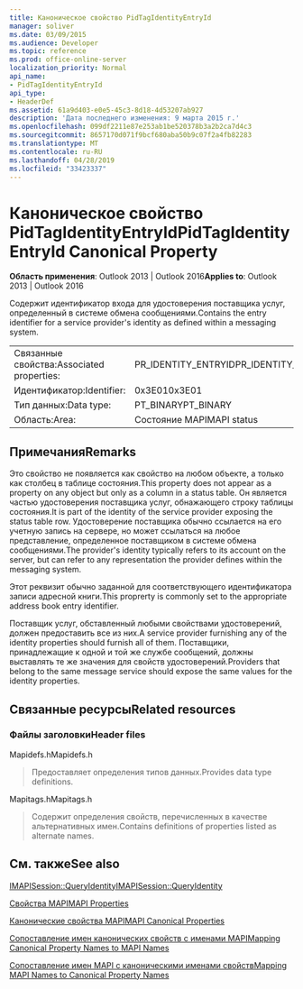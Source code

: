 ```yaml
---
title: Каноническое свойство PidTagIdentityEntryId
manager: soliver
ms.date: 03/09/2015
ms.audience: Developer
ms.topic: reference
ms.prod: office-online-server
localization_priority: Normal
api_name:
- PidTagIdentityEntryId
api_type:
- HeaderDef
ms.assetid: 61a9d403-e0e5-45c3-8d18-4d53207ab927
description: 'Дата последнего изменения: 9 марта 2015 г.'
ms.openlocfilehash: 099df2211e87e253ab1be520378b3a2b2ca7d4c3
ms.sourcegitcommit: 8657170d071f9bcf680aba50b9c07f2a4fb82283
ms.translationtype: MT
ms.contentlocale: ru-RU
ms.lasthandoff: 04/28/2019
ms.locfileid: "33423337"
---
```

# <a name="pidtagidentityentryid-canonical-property"></a><span data-ttu-id="0442b-103">Каноническое свойство PidTagIdentityEntryId</span><span class="sxs-lookup"><span data-stu-id="0442b-103">PidTagIdentityEntryId Canonical Property</span></span>

  
  
<span data-ttu-id="0442b-104">**Область применения**: Outlook 2013 | Outlook 2016</span><span class="sxs-lookup"><span data-stu-id="0442b-104">**Applies to**: Outlook 2013 | Outlook 2016</span></span> 
  
<span data-ttu-id="0442b-105">Содержит идентификатор входа для удостоверения поставщика услуг, определенный в системе обмена сообщениями.</span><span class="sxs-lookup"><span data-stu-id="0442b-105">Contains the entry identifier for a service provider's identity as defined within a messaging system.</span></span> 
  
|||
|:-----|:-----|
|<span data-ttu-id="0442b-106">Связанные свойства:</span><span class="sxs-lookup"><span data-stu-id="0442b-106">Associated properties:</span></span>  <br/> |<span data-ttu-id="0442b-107">PR_IDENTITY_ENTRYID</span><span class="sxs-lookup"><span data-stu-id="0442b-107">PR_IDENTITY_ENTRYID</span></span>  <br/> |
|<span data-ttu-id="0442b-108">Идентификатор:</span><span class="sxs-lookup"><span data-stu-id="0442b-108">Identifier:</span></span>  <br/> |<span data-ttu-id="0442b-109">0x3E01</span><span class="sxs-lookup"><span data-stu-id="0442b-109">0x3E01</span></span>  <br/> |
|<span data-ttu-id="0442b-110">Тип данных:</span><span class="sxs-lookup"><span data-stu-id="0442b-110">Data type:</span></span>  <br/> |<span data-ttu-id="0442b-111">PT_BINARY</span><span class="sxs-lookup"><span data-stu-id="0442b-111">PT_BINARY</span></span>  <br/> |
|<span data-ttu-id="0442b-112">Область:</span><span class="sxs-lookup"><span data-stu-id="0442b-112">Area:</span></span>  <br/> |<span data-ttu-id="0442b-113">Состояние MAPI</span><span class="sxs-lookup"><span data-stu-id="0442b-113">MAPI status</span></span>  <br/> |
   
## <a name="remarks"></a><span data-ttu-id="0442b-114">Примечания</span><span class="sxs-lookup"><span data-stu-id="0442b-114">Remarks</span></span>

<span data-ttu-id="0442b-115">Это свойство не появляется как свойство на любом объекте, а только как столбец в таблице состояния.</span><span class="sxs-lookup"><span data-stu-id="0442b-115">This property does not appear as a property on any object but only as a column in a status table.</span></span> <span data-ttu-id="0442b-116">Он является частью удостоверения поставщика услуг, обнажающего строку таблицы состояния.</span><span class="sxs-lookup"><span data-stu-id="0442b-116">It is part of the identity of the service provider exposing the status table row.</span></span> <span data-ttu-id="0442b-117">Удостоверение поставщика обычно ссылается на его учетную запись на сервере, но может ссылаться на любое представление, определенное поставщиком в системе обмена сообщениями.</span><span class="sxs-lookup"><span data-stu-id="0442b-117">The provider's identity typically refers to its account on the server, but can refer to any representation the provider defines within the messaging system.</span></span> 
  
<span data-ttu-id="0442b-118">Этот реквизит обычно заданной для соответствующего идентификатора записи адресной книги.</span><span class="sxs-lookup"><span data-stu-id="0442b-118">This proprerty is commonly set to the appropriate address book entry identifier.</span></span> 
  
<span data-ttu-id="0442b-119">Поставщик услуг, обставленный любыми свойствами удостоверений, должен предоставить все из них.</span><span class="sxs-lookup"><span data-stu-id="0442b-119">A service provider furnishing any of the identity properties should furnish all of them.</span></span> <span data-ttu-id="0442b-120">Поставщики, принадлежащие к одной и той же службе сообщений, должны выставлять те же значения для свойств удостоверений.</span><span class="sxs-lookup"><span data-stu-id="0442b-120">Providers that belong to the same message service should expose the same values for the identity properties.</span></span> 
  
## <a name="related-resources"></a><span data-ttu-id="0442b-121">Связанные ресурсы</span><span class="sxs-lookup"><span data-stu-id="0442b-121">Related resources</span></span>

### <a name="header-files"></a><span data-ttu-id="0442b-122">Файлы заголовки</span><span class="sxs-lookup"><span data-stu-id="0442b-122">Header files</span></span>

<span data-ttu-id="0442b-123">Mapidefs.h</span><span class="sxs-lookup"><span data-stu-id="0442b-123">Mapidefs.h</span></span>
  
> <span data-ttu-id="0442b-124">Предоставляет определения типов данных.</span><span class="sxs-lookup"><span data-stu-id="0442b-124">Provides data type definitions.</span></span>
    
<span data-ttu-id="0442b-125">Mapitags.h</span><span class="sxs-lookup"><span data-stu-id="0442b-125">Mapitags.h</span></span>
  
> <span data-ttu-id="0442b-126">Содержит определения свойств, перечисленных в качестве альтернативных имен.</span><span class="sxs-lookup"><span data-stu-id="0442b-126">Contains definitions of properties listed as alternate names.</span></span>
    
## <a name="see-also"></a><span data-ttu-id="0442b-127">См. также</span><span class="sxs-lookup"><span data-stu-id="0442b-127">See also</span></span>



[<span data-ttu-id="0442b-128">IMAPISession::QueryIdentity</span><span class="sxs-lookup"><span data-stu-id="0442b-128">IMAPISession::QueryIdentity</span></span>](imapisession-queryidentity.md)


[<span data-ttu-id="0442b-129">Свойства MAPI</span><span class="sxs-lookup"><span data-stu-id="0442b-129">MAPI Properties</span></span>](mapi-properties.md)
  
[<span data-ttu-id="0442b-130">Канонические свойства MAPI</span><span class="sxs-lookup"><span data-stu-id="0442b-130">MAPI Canonical Properties</span></span>](mapi-canonical-properties.md)
  
[<span data-ttu-id="0442b-131">Сопоставление имен канонических свойств с именами MAPI</span><span class="sxs-lookup"><span data-stu-id="0442b-131">Mapping Canonical Property Names to MAPI Names</span></span>](mapping-canonical-property-names-to-mapi-names.md)
  
[<span data-ttu-id="0442b-132">Сопоставление имен MAPI с каноническими именами свойств</span><span class="sxs-lookup"><span data-stu-id="0442b-132">Mapping MAPI Names to Canonical Property Names</span></span>](mapping-mapi-names-to-canonical-property-names.md)


